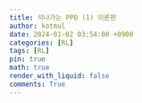 ```yaml
---
title: 석나가는 PPO (1) 이론편
author: kotmul
date: 2024-01-02 03:54:00 +0900
categories: [RL]
tags: [RL]
pin: true
math: true
render_with_liquid: false
comments: True
---
```


